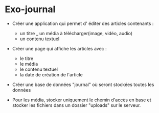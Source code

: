# Exo-journal

* Créer une application qui permet d' éditer des articles contenants :
     
     - un titre 
     _ un média à télécharger(image, vidéo, audio)
     - un contenu textuel 
     
* Créer une page qui affiche les articles avec :
    
    - le titre
    - le média
    - le contenu textuel
    - la date de création de l'article
    
* Créer une base de données "journal" où seront stockées toutes les données

* Pour les média, stocker uniquement le chemin d'accès en base et
 stocker les fichiers dans un dossier "uploads" sur le serveur. 